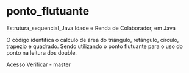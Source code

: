 # ponto_flutuante
Estrutura_sequencial_Java
Idade e Renda de Colaborador, em Java


O código identifica o cálculo de área do triângulo, retângulo, círculo, trapezio e quadrado. 
Sendo utilizando o ponto flutuante para o uso do ponto na leitura dos double.

Acesso
Verificar - master
